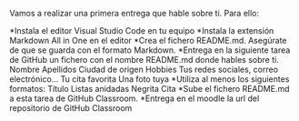 Vamos a realizar una primera entrega que hable sobre ti. Para ello:

*Instala el editor Visual Studio Code en tu equipo
*Instala la extensión Markdown All in One en el editor
*Crea el fichero README.md. Asegúrate de que se guarda con el formato Markdown.
*Entrega en la siguiente tarea de GitHub un fichero con el nombre README.md donde hables sobre ti. 
Nombre
Apellidos
Ciudad de origen
Hobbies
Tus redes sociales, correo electrónico...
Tu cita favorita
Una foto tuya
*Utiliza al menos los siguientes formatos:
Título
Listas anidadas
Negrita
Cita
*Sube el fichero README.md a esta tarea de GitHub Classroom.
*Entrega en el moodle la url del repositorio de GitHub Classroom
